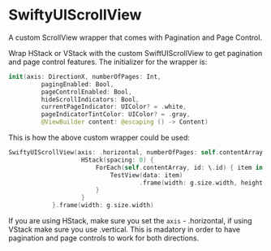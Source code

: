 # SwiftyUIScrollView
A custom ScrollView wrapper that comes with Pagination and Page Control.

Wrap HStack or VStack with the custom SwiftUIScrollView to get pagination and page control features. The initializer for the wrapper is:

```swift
init(axis: DirectionX, numberOfPages: Int,
         pagingEnabled: Bool,
         pageControlEnabled: Bool,
         hideScrollIndicators: Bool,
         currentPageIndicator: UIColor? = .white,
         pageIndicatorTintColor: UIColor? = .gray,
         @ViewBuilder content: @escaping () -> Content)
```

This is how the above custom wrapper could be used:
```swift
SwiftyUIScrollView(axis: .horizontal, numberOfPages: self.contentArray.count, pagingEnabled: true, pageControlEnabled: true, hideScrollIndicators: true) {
                    HStack(spacing: 0) {
                        ForEach(self.contentArray, id: \.id) { item in
                            TestView(data: item)
                                    .frame(width: g.size.width, height: g.size.height)
                        }
                    }
            }.frame(width: g.size.width)
```

If you are using HStack, make sure you set the ``` axis ``` - .horizontal, if using VStack make sure you use .vertical. This is madatory in order to have pagination and page controls to work for both directions. 

